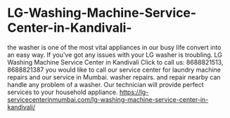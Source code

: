 # LG-Washing-Machine-Service-Center-in-Kandivali-
 the washer is one of the most vital appliances in our busy life convert into an easy way. If you've got any issues with your LG washer is troubling. LG Washing Machine Service Center in Kandivali Click to call us: 8688821513, 8688821387 you would like to call our service center for laundry machine repairs and our service in Mumbai. washer repairs. and repair nearby can handle any problem of a washer. Our technician will provide perfect services to your household appliance.  https://lg-servicecenterinmumbai.com/lg-washing-machine-service-center-in-kandivali/
